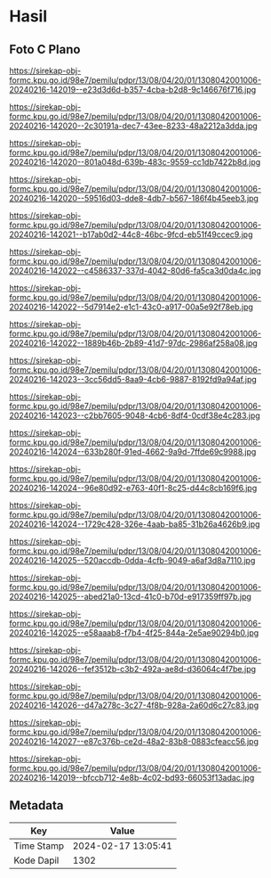 # Hasil

## Foto C Plano

https://sirekap-obj-formc.kpu.go.id/98e7/pemilu/pdpr/13/08/04/20/01/1308042001006-20240216-142019--e23d3d6d-b357-4cba-b2d8-9c146676f716.jpg

https://sirekap-obj-formc.kpu.go.id/98e7/pemilu/pdpr/13/08/04/20/01/1308042001006-20240216-142020--2c30191a-dec7-43ee-8233-48a2212a3dda.jpg

https://sirekap-obj-formc.kpu.go.id/98e7/pemilu/pdpr/13/08/04/20/01/1308042001006-20240216-142020--801a048d-639b-483c-9559-cc1db7422b8d.jpg

https://sirekap-obj-formc.kpu.go.id/98e7/pemilu/pdpr/13/08/04/20/01/1308042001006-20240216-142020--59516d03-dde8-4db7-b567-186f4b45eeb3.jpg

https://sirekap-obj-formc.kpu.go.id/98e7/pemilu/pdpr/13/08/04/20/01/1308042001006-20240216-142021--b17ab0d2-44c8-46bc-9fcd-eb51f49ccec9.jpg

https://sirekap-obj-formc.kpu.go.id/98e7/pemilu/pdpr/13/08/04/20/01/1308042001006-20240216-142022--c4586337-337d-4042-80d6-fa5ca3d0da4c.jpg

https://sirekap-obj-formc.kpu.go.id/98e7/pemilu/pdpr/13/08/04/20/01/1308042001006-20240216-142022--5d7914e2-e1c1-43c0-a917-00a5e92f78eb.jpg

https://sirekap-obj-formc.kpu.go.id/98e7/pemilu/pdpr/13/08/04/20/01/1308042001006-20240216-142022--1889b46b-2b89-41d7-97dc-2986af258a08.jpg

https://sirekap-obj-formc.kpu.go.id/98e7/pemilu/pdpr/13/08/04/20/01/1308042001006-20240216-142023--3cc56dd5-8aa9-4cb6-9887-8192fd9a94af.jpg

https://sirekap-obj-formc.kpu.go.id/98e7/pemilu/pdpr/13/08/04/20/01/1308042001006-20240216-142023--c2bb7605-9048-4cb6-8df4-0cdf38e4c283.jpg

https://sirekap-obj-formc.kpu.go.id/98e7/pemilu/pdpr/13/08/04/20/01/1308042001006-20240216-142024--633b280f-91ed-4662-9a9d-7ffde69c9988.jpg

https://sirekap-obj-formc.kpu.go.id/98e7/pemilu/pdpr/13/08/04/20/01/1308042001006-20240216-142024--96e80d92-e763-40f1-8c25-d44c8cb169f6.jpg

https://sirekap-obj-formc.kpu.go.id/98e7/pemilu/pdpr/13/08/04/20/01/1308042001006-20240216-142024--1729c428-326e-4aab-ba85-31b26a4626b9.jpg

https://sirekap-obj-formc.kpu.go.id/98e7/pemilu/pdpr/13/08/04/20/01/1308042001006-20240216-142025--520accdb-0dda-4cfb-9049-a6af3d8a7110.jpg

https://sirekap-obj-formc.kpu.go.id/98e7/pemilu/pdpr/13/08/04/20/01/1308042001006-20240216-142025--abed21a0-13cd-41c0-b70d-e917359ff97b.jpg

https://sirekap-obj-formc.kpu.go.id/98e7/pemilu/pdpr/13/08/04/20/01/1308042001006-20240216-142025--e58aaab8-f7b4-4f25-844a-2e5ae90294b0.jpg

https://sirekap-obj-formc.kpu.go.id/98e7/pemilu/pdpr/13/08/04/20/01/1308042001006-20240216-142026--fef3512b-c3b2-492a-ae8d-d36064c4f7be.jpg

https://sirekap-obj-formc.kpu.go.id/98e7/pemilu/pdpr/13/08/04/20/01/1308042001006-20240216-142026--d47a278c-3c27-4f8b-928a-2a60d6c27c83.jpg

https://sirekap-obj-formc.kpu.go.id/98e7/pemilu/pdpr/13/08/04/20/01/1308042001006-20240216-142027--e87c376b-ce2d-48a2-83b8-0883cfeacc56.jpg

https://sirekap-obj-formc.kpu.go.id/98e7/pemilu/pdpr/13/08/04/20/01/1308042001006-20240216-142019--bfccb712-4e8b-4c02-bd93-66053f13adac.jpg


## Metadata

| Key        | Value               |
| ---------- | ------------------- |
| Time Stamp | 2024-02-17 13:05:41 |
| Kode Dapil | 1302                |



